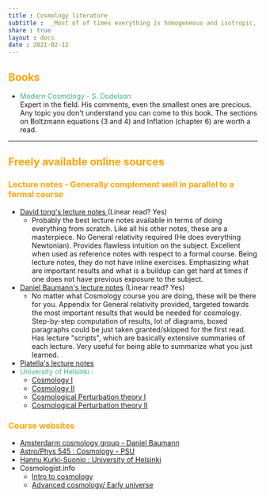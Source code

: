 ```yaml
---
title : Cosmology literature
subtitle :  _Most of of times everything is homogeneous and isotropic, until its not..._
share : true
layout : docs
date : 2021-02-12
---
```


## <span style="color:orange"> Books </span>

- <span style = "color:#3db18b"> Modern Cosmology - S. Dodelson</span> <br>Expert in the field. His comments, even the smallest ones are precious. Any topic you don't understand you can come to this book. The sections on Boltzmann equations (3 and 4) and Inflation (chapter 6) are worth a read.

<hr>

## <span style="color:orange">Freely available online sources</span>

### <span style="color:orange"> Lecture notes - Generally complement well in parallel to a formal course </span>

- [David tong's lecture notes ](http://www.damtp.cam.ac.uk/user/tong/cosmo.html) (Linear read? Yes)
  - Probably the best lecture notes available in terms of doing everything from scratch. Like all his other notes, these are a masterpiece. No General relativity required (He does everything Newtonian).  Provides flawless intuition on the subject. Excellent when used as reference notes with respect to a formal course. Being lecture notes, they do not have inline exercises. Emphasizing what are important results and what is a buildup can get hard at times if one does not have previous exposure to the subject.
- [Daniel Baumann's lecture notes](http://cosmology.amsterdam/education/cosmology/) (Linear read? Yes)
  - No matter what Cosmology course you are doing, these will be there for you. Appendix for General relativity provided, targeted towards the most important results that would be needed for cosmology. Step-by-step computation of results, lot of diagrams, boxed paragraphs could be just taken granted/skipped for the first read. Has lecture "scripts", which are basically extensive summaries of each lecture. Very useful for being able to summarize what you just learned.
- [Piatella's lecture notes](https://arxiv.org/pdf/1803.00070.pdf)
- <span style = "color:#3db18b"> University of Helsinki : </span>
  - [Cosmology I](https://www.mv.helsinki.fi/home/hkurkisu/Cosm_I.pdf)
  - [Cosmology II](https://www.mv.helsinki.fi/home/hkurkisu/Cosm_II.pdf)
  - [Cosmological Perturbation theory I](https://www.mv.helsinki.fi/home/hkurkisu/CosPer.pdf)
  - [Cosmological Perturbation theory II](https://www.mv.helsinki.fi/home/hkurkisu/CosPer2.pdf)

### <span style="color:orange">Course websites</span>

- [Amsterdarm cosmology group - Daniel Baumann](http://cosmology.amsterdam/education/cosmology/)
- [Astro/Phys 545 : Cosmology - PSU](http://personal.psu.edu/duj13/ASTRO545/)
- [Hannu Kurki-Suonio : University of Helsinki](https://www.mv.helsinki.fi/home/hkurkisu/)
- Cosmologist.info
  - [Intro to cosmology](https://cosmologist.info/teaching/Cosmology/)
  - [Advanced cosmology/ Early universe](https://cosmologist.info/teaching/EU/)
